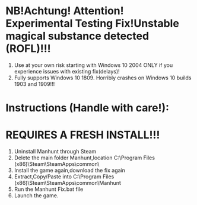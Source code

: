 # NB!Achtung! Attention! Experimental Testing Fix!Unstable magical substance detected (ROFL)!!!
1. Use at your own risk starting with Windows 10 2004 ONLY if you experience issues with existing fix(delays)! 
2. Fully supports Windows 10 1809. Horribly crashes on Windows 10 builds 1903 and 1909!!!
# Instructions (Handle with care!):

# REQUIRES A FRESH INSTALL!!!
1. Uninstall Manhunt through Steam
2. Delete the main folder Manhunt,location C:\Program Files (x86)\Steam\SteamApps\common\
3. Install the game again,download the fix again
4. Extract,Copy/Paste into C:\Program Files (x86)\Steam\SteamApps\common\Manhunt
5. Run the Manhunt Fix.bat file
6. Launch the game.
